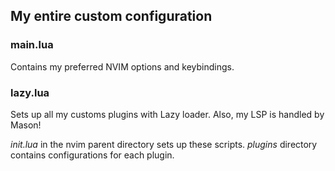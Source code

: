 ## My entire custom configuration

### main.lua

Contains my preferred NVIM options and keybindings.

### lazy.lua

Sets up all my customs plugins with Lazy loader.
Also, my LSP is handled by Mason!

*init.lua* in the nvim parent directory sets up these scripts.
*plugins* directory contains configurations for each plugin.
